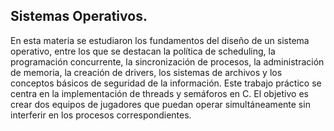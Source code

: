 ## Sistemas Operativos. 
En esta materia se estudiaron los fundamentos del diseño de un sistema operativo, entre los que se destacan la política de scheduling, la programación concurrente, la sincronización de procesos, la administración de memoria, la creación de drivers, los sistemas de archivos y los conceptos básicos de seguridad de la información. Este trabajo práctico se centra en la implementación de threads y semáforos en C. El objetivo es crear dos equipos de jugadores que puedan operar simultáneamente sin interferir en los procesos correspondientes.
